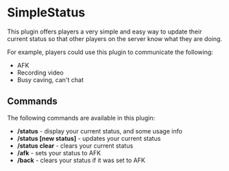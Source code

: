 SimpleStatus
============

This plugin offers players a very simple and easy way to update their current status so that other players on the server know what they are doing.

For example, players could use this plugin to communicate the following:

* AFK
* Recording video
* Busy caving, can't chat


## Commands

The following commands are available in this plugin:

* **/status** - display your current status, and some usage info
* **/status [new status]** - updates your current status
* **/status clear** - clears your current status
* **/afk** - sets your status to AFK
* **/back** - clears your status if it was set to AFK

